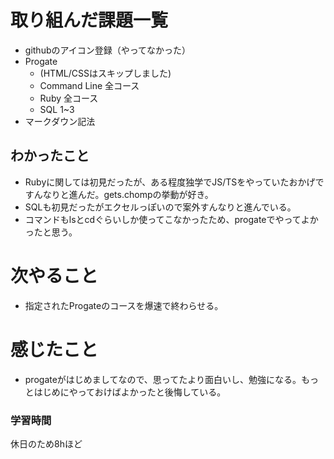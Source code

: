 # 取り組んだ課題一覧
- githubのアイコン登録（やってなかった）
- Progate
  - (HTML/CSSはスキップしました)
  - Command Line 全コース
  - Ruby 全コース
  - SQL 1~3
- マークダウン記法
## わかったこと
- Rubyに関しては初見だったが、ある程度独学でJS/TSをやっていたおかげですんなりと進んだ。gets.chompの挙動が好き。
- SQLも初見だったがエクセルっぽいので案外すんなりと進んでいる。
- コマンドもlsとcdぐらいしか使ってこなかったため、progateでやってよかったと思う。

# 次やること
- 指定されたProgateのコースを爆速で終わらせる。
# 感じたこと
- progateがはじめましてなので、思ってたより面白いし、勉強になる。もっとはじめにやっておけばよかったと後悔している。
### 学習時間
休日のため8hほど
